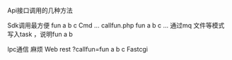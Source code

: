 Api接口调用的几种方法

Sdk调用最方便  fun  a b c 
Cmd  ...     callfun.php fun a b c ...
通过mq 文件等模式
写入task ，说明fun a b 


Ipc通信 麻烦
Web rest   ?callfun=fun a b c 
Fastcgi


